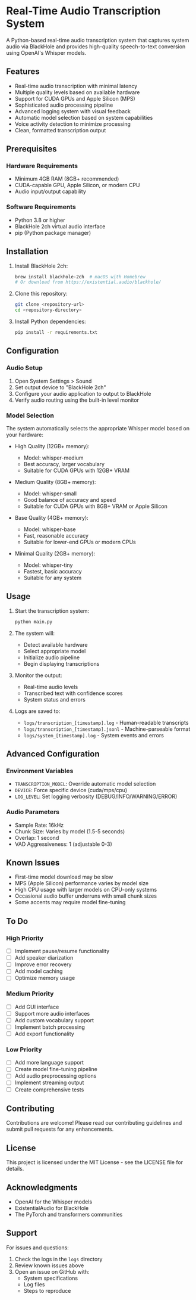 # Real-Time Audio Transcription System

A Python-based real-time audio transcription system that captures system audio via BlackHole and provides high-quality speech-to-text conversion using OpenAI's Whisper models.

## Features

- Real-time audio transcription with minimal latency
- Multiple quality levels based on available hardware
- Support for CUDA GPUs and Apple Silicon (MPS)
- Sophisticated audio processing pipeline
- Advanced logging system with visual feedback
- Automatic model selection based on system capabilities
- Voice activity detection to minimize processing
- Clean, formatted transcription output

## Prerequisites

### Hardware Requirements
- Minimum 4GB RAM (8GB+ recommended)
- CUDA-capable GPU, Apple Silicon, or modern CPU
- Audio input/output capability

### Software Requirements
- Python 3.8 or higher
- BlackHole 2ch virtual audio interface
- pip (Python package manager)

## Installation

1. Install BlackHole 2ch:
   ```bash
   brew install blackhole-2ch  # macOS with Homebrew
   # Or download from https://existential.audio/blackhole/
   ```

2. Clone this repository:
   ```bash
   git clone <repository-url>
   cd <repository-directory>
   ```

3. Install Python dependencies:
   ```bash
   pip install -r requirements.txt
   ```

## Configuration

### Audio Setup
1. Open System Settings > Sound
2. Set output device to "BlackHole 2ch"
3. Configure your audio application to output to BlackHole
4. Verify audio routing using the built-in level monitor

### Model Selection
The system automatically selects the appropriate Whisper model based on your hardware:

- High Quality (12GB+ memory):
  - Model: whisper-medium
  - Best accuracy, larger vocabulary
  - Suitable for CUDA GPUs with 12GB+ VRAM

- Medium Quality (8GB+ memory):
  - Model: whisper-small
  - Good balance of accuracy and speed
  - Suitable for CUDA GPUs with 8GB+ VRAM or Apple Silicon

- Base Quality (4GB+ memory):
  - Model: whisper-base
  - Fast, reasonable accuracy
  - Suitable for lower-end GPUs or modern CPUs

- Minimal Quality (2GB+ memory):
  - Model: whisper-tiny
  - Fastest, basic accuracy
  - Suitable for any system

## Usage

1. Start the transcription system:
   ```bash
   python main.py
   ```

2. The system will:
   - Detect available hardware
   - Select appropriate model
   - Initialize audio pipeline
   - Begin displaying transcriptions

3. Monitor the output:
   - Real-time audio levels
   - Transcribed text with confidence scores
   - System status and errors

4. Logs are saved to:
   - `logs/transcription_[timestamp].log` - Human-readable transcripts
   - `logs/transcription_[timestamp].jsonl` - Machine-parseable format
   - `logs/system_[timestamp].log` - System events and errors

## Advanced Configuration

### Environment Variables
- `TRANSCRIPTION_MODEL`: Override automatic model selection
- `DEVICE`: Force specific device (cuda/mps/cpu)
- `LOG_LEVEL`: Set logging verbosity (DEBUG/INFO/WARNING/ERROR)

### Audio Parameters
- Sample Rate: 16kHz
- Chunk Size: Varies by model (1.5-5 seconds)
- Overlap: 1 second
- VAD Aggressiveness: 1 (adjustable 0-3)

## Known Issues

- First-time model download may be slow
- MPS (Apple Silicon) performance varies by model size
- High CPU usage with larger models on CPU-only systems
- Occasional audio buffer underruns with small chunk sizes
- Some accents may require model fine-tuning

## To Do

### High Priority
- [ ] Implement pause/resume functionality
- [ ] Add speaker diarization
- [ ] Improve error recovery
- [ ] Add model caching
- [ ] Optimize memory usage

### Medium Priority
- [ ] Add GUI interface
- [ ] Support more audio interfaces
- [ ] Add custom vocabulary support
- [ ] Implement batch processing
- [ ] Add export functionality

### Low Priority
- [ ] Add more language support
- [ ] Create model fine-tuning pipeline
- [ ] Add audio preprocessing options
- [ ] Implement streaming output
- [ ] Create comprehensive tests

## Contributing

Contributions are welcome! Please read our contributing guidelines and submit pull requests for any enhancements.

## License

This project is licensed under the MIT License - see the LICENSE file for details.

## Acknowledgments

- OpenAI for the Whisper models
- ExistentialAudio for BlackHole
- The PyTorch and transformers communities

## Support

For issues and questions:
1. Check the logs in the `logs` directory
2. Review known issues above
3. Open an issue on GitHub with:
   - System specifications
   - Log files
   - Steps to reproduce 